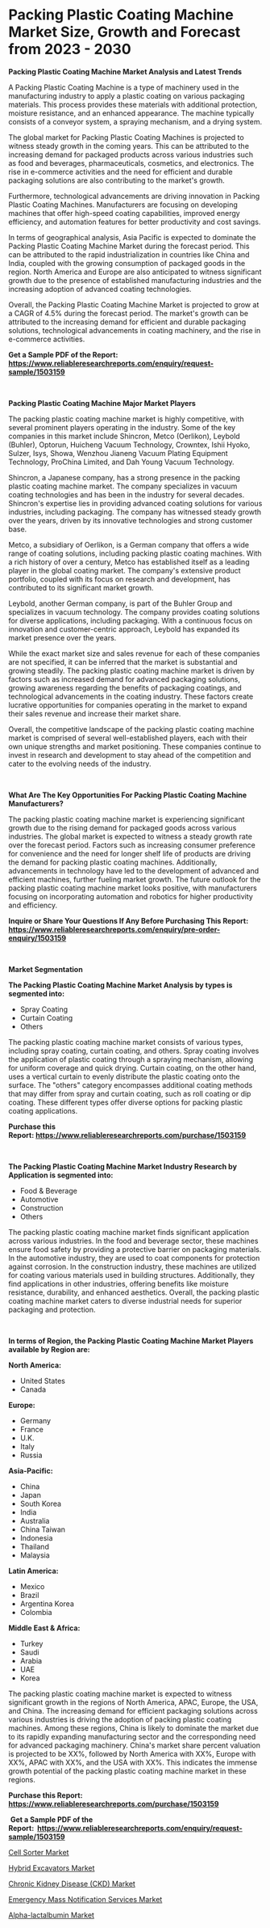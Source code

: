 <p><h1>Packing Plastic Coating Machine Market Size, Growth and Forecast from 2023 - 2030</h1></p><p><strong>Packing Plastic Coating Machine Market Analysis and Latest Trends</strong></p>
<p><p>A Packing Plastic Coating Machine is a type of machinery used in the manufacturing industry to apply a plastic coating on various packaging materials. This process provides these materials with additional protection, moisture resistance, and an enhanced appearance. The machine typically consists of a conveyor system, a spraying mechanism, and a drying system.</p><p>The global market for Packing Plastic Coating Machines is projected to witness steady growth in the coming years. This can be attributed to the increasing demand for packaged products across various industries such as food and beverages, pharmaceuticals, cosmetics, and electronics. The rise in e-commerce activities and the need for efficient and durable packaging solutions are also contributing to the market's growth.</p><p>Furthermore, technological advancements are driving innovation in Packing Plastic Coating Machines. Manufacturers are focusing on developing machines that offer high-speed coating capabilities, improved energy efficiency, and automation features for better productivity and cost savings.</p><p>In terms of geographical analysis, Asia Pacific is expected to dominate the Packing Plastic Coating Machine Market during the forecast period. This can be attributed to the rapid industrialization in countries like China and India, coupled with the growing consumption of packaged goods in the region. North America and Europe are also anticipated to witness significant growth due to the presence of established manufacturing industries and the increasing adoption of advanced coating technologies.</p><p>Overall, the Packing Plastic Coating Machine Market is projected to grow at a CAGR of 4.5% during the forecast period. The market's growth can be attributed to the increasing demand for efficient and durable packaging solutions, technological advancements in coating machinery, and the rise in e-commerce activities.</p></p>
<p><strong>Get a Sample PDF of the Report:&nbsp; <a href="https://www.reliableresearchreports.com/enquiry/request-sample/1503159">https://www.reliableresearchreports.com/enquiry/request-sample/1503159</a></strong></p>
<p>&nbsp;</p>
<p><strong>Packing Plastic Coating Machine Major Market Players</strong></p>
<p><p>The packing plastic coating machine market is highly competitive, with several prominent players operating in the industry. Some of the key companies in this market include Shincron, Metco (Oerlikon), Leybold (Buhler), Optorun, Huicheng Vacuum Technology, Crowntex, Ishii Hyoko, Sulzer, Isys, Showa, Wenzhou Jianeng Vacuum Plating Equipment Technology, ProChina Limited, and Dah Young Vacuum Technology.</p><p>Shincron, a Japanese company, has a strong presence in the packing plastic coating machine market. The company specializes in vacuum coating technologies and has been in the industry for several decades. Shincron's expertise lies in providing advanced coating solutions for various industries, including packaging. The company has witnessed steady growth over the years, driven by its innovative technologies and strong customer base.</p><p>Metco, a subsidiary of Oerlikon, is a German company that offers a wide range of coating solutions, including packing plastic coating machines. With a rich history of over a century, Metco has established itself as a leading player in the global coating market. The company's extensive product portfolio, coupled with its focus on research and development, has contributed to its significant market growth.</p><p>Leybold, another German company, is part of the Buhler Group and specializes in vacuum technology. The company provides coating solutions for diverse applications, including packaging. With a continuous focus on innovation and customer-centric approach, Leybold has expanded its market presence over the years.</p><p>While the exact market size and sales revenue for each of these companies are not specified, it can be inferred that the market is substantial and growing steadily. The packing plastic coating machine market is driven by factors such as increased demand for advanced packaging solutions, growing awareness regarding the benefits of packaging coatings, and technological advancements in the coating industry. These factors create lucrative opportunities for companies operating in the market to expand their sales revenue and increase their market share.</p><p>Overall, the competitive landscape of the packing plastic coating machine market is comprised of several well-established players, each with their own unique strengths and market positioning. These companies continue to invest in research and development to stay ahead of the competition and cater to the evolving needs of the industry.</p></p>
<p>&nbsp;</p>
<p><strong>What Are The Key Opportunities For Packing Plastic Coating Machine Manufacturers?</strong></p>
<p><p>The packing plastic coating machine market is experiencing significant growth due to the rising demand for packaged goods across various industries. The global market is expected to witness a steady growth rate over the forecast period. Factors such as increasing consumer preference for convenience and the need for longer shelf life of products are driving the demand for packing plastic coating machines. Additionally, advancements in technology have led to the development of advanced and efficient machines, further fueling market growth. The future outlook for the packing plastic coating machine market looks positive, with manufacturers focusing on incorporating automation and robotics for higher productivity and efficiency.</p></p>
<p><strong>Inquire or Share Your Questions If Any Before Purchasing This Report: <a href="https://www.reliableresearchreports.com/enquiry/pre-order-enquiry/1503159">https://www.reliableresearchreports.com/enquiry/pre-order-enquiry/1503159</a></strong></p>
<p>&nbsp;</p>
<p><strong>Market Segmentation</strong></p>
<p><strong>The Packing Plastic Coating Machine Market Analysis by types is segmented into:</strong></p>
<p><ul><li>Spray Coating</li><li>Curtain Coating</li><li>Others</li></ul></p>
<p><p>The packing plastic coating machine market consists of various types, including spray coating, curtain coating, and others. Spray coating involves the application of plastic coating through a spraying mechanism, allowing for uniform coverage and quick drying. Curtain coating, on the other hand, uses a vertical curtain to evenly distribute the plastic coating onto the surface. The "others" category encompasses additional coating methods that may differ from spray and curtain coating, such as roll coating or dip coating. These different types offer diverse options for packing plastic coating applications.</p></p>
<p><strong>Purchase this Report:&nbsp;<a href="https://www.reliableresearchreports.com/purchase/1503159">https://www.reliableresearchreports.com/purchase/1503159</a></strong></p>
<p>&nbsp;</p>
<p><strong>The Packing Plastic Coating Machine Market Industry Research by Application is segmented into:</strong></p>
<p><ul><li>Food & Beverage</li><li>Automotive</li><li>Construction</li><li>Others</li></ul></p>
<p><p>The packing plastic coating machine market finds significant application across various industries. In the food and beverage sector, these machines ensure food safety by providing a protective barrier on packaging materials. In the automotive industry, they are used to coat components for protection against corrosion. In the construction industry, these machines are utilized for coating various materials used in building structures. Additionally, they find applications in other industries, offering benefits like moisture resistance, durability, and enhanced aesthetics. Overall, the packing plastic coating machine market caters to diverse industrial needs for superior packaging and protection.</p></p>
<p>&nbsp;</p>
<p><strong>In terms of Region, the Packing Plastic Coating Machine Market Players available by Region are:</strong></p>
<p>
    <p> <strong> North America: </strong>
        <ul>
            <li>United States</li>
            <li>Canada</li>
        </ul>
        </p> 
    <p> <strong> Europe: </strong>
        <ul>
            <li>Germany</li>
            <li>France</li>
            <li>U.K.</li>
            <li>Italy</li>
            <li>Russia</li>
        </ul>
        </p> 
    <p> <strong> Asia-Pacific: </strong>
        <ul>
            <li>China</li>
            <li>Japan</li>
            <li>South Korea</li>
            <li>India</li>
            <li>Australia</li>
            <li>China Taiwan</li>
            <li>Indonesia</li>
            <li>Thailand</li>
            <li>Malaysia</li>
        </ul>
        </p> 
    <p> <strong> Latin America: </strong>
        <ul>
            <li>Mexico</li>
            <li>Brazil</li>
            <li>Argentina Korea</li>
            <li>Colombia</li>
        </ul>
        </p> 
    <p> <strong> Middle East & Africa: </strong>
        <ul>
            <li>Turkey</li>
            <li>Saudi</li>
            <li>Arabia</li>
            <li>UAE</li>
            <li>Korea</li>
        </ul>
    </p>
    </p>
<p><p>The packing plastic coating machine market is expected to witness significant growth in the regions of North America, APAC, Europe, the USA, and China. The increasing demand for efficient packaging solutions across various industries is driving the adoption of packing plastic coating machines. Among these regions, China is likely to dominate the market due to its rapidly expanding manufacturing sector and the corresponding need for advanced packaging machinery. China's market share percent valuation is projected to be XX%, followed by North America with XX%, Europe with XX%, APAC with XX%, and the USA with XX%. This indicates the immense growth potential of the packing plastic coating machine market in these regions.</p></p>
<p><strong>Purchase this Report: <a href="https://www.reliableresearchreports.com/purchase/1503159">https://www.reliableresearchreports.com/purchase/1503159</a></strong></p>
<p>&nbsp;<strong>Get a Sample PDF of the Report:&nbsp;&nbsp;<a href="https://www.reliableresearchreports.com/enquiry/request-sample/1503159">https://www.reliableresearchreports.com/enquiry/request-sample/1503159</a></strong></p>
<p><strong></strong></p>
<p><p><a href="https://www.linkedin.com/pulse/cell-sorter-market-size-share-global-analysis-report-2023/">Cell Sorter Market</a></p><p><a href="https://medium.com/@jamesday5g/hybrid-excavators-market-size-growth-forecast-2023-2030-1d654e3d1188">Hybrid Excavators Market</a></p><p><a href="https://www.linkedin.com/pulse/chronic-kidney-disease-ckd-market-challenges-opportunities/">Chronic Kidney Disease (CKD) Market</a></p><p><a href="https://medium.com/@santosh99915121/decoding-emergency-mass-notification-services-market-metrics-market-share-trends-and-growth-1de204149571">Emergency Mass Notification Services Market</a></p><p><a href="https://www.linkedin.com/pulse/alpha-lactalbumin-market-size-2023-2030-global-industrial/">Alpha-lactalbumin Market</a></p></p>